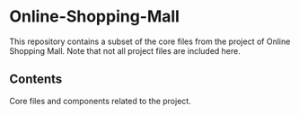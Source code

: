# Online-Shopping-Mall

This repository contains a subset of the core files from the project of Online Shopping Mall. Note that not all project files are included here.

## Contents
Core files and components related to the project.
